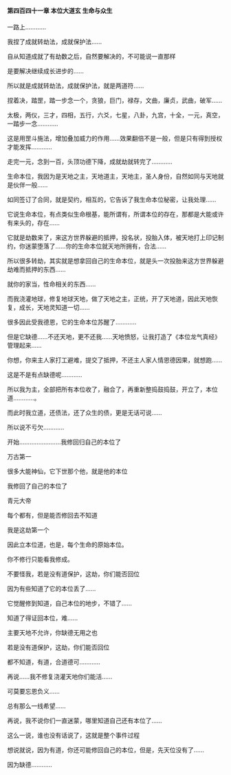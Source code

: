 #### 第四百四十一章 本位大道玄 生命与众生

一路上…………

我捏了成就转劫法，成就保护法……

自从知道成就了有劫数之后，自然要解决的，不可能说一直那样

是要解决继续成长进步的……

所以就是成就转劫法，成就保护法，就是两道符……

捏着决，踏罡，踏一步念一个，贪狼，巨门，禄存，文曲，廉贞，武曲，破军……

太极，两仪，三才，四相，五行，六爻，七星，八卦，九宫，十全，一元，真空，一踏步一念…………

这是用罡斗施法，增加叠加威力的作用……效果翻倍不是一般，但是只有得到授权才能发挥…………

走完一元，念到一百，头顶功德下降，成就劫就转完了…………

生命本位，我因为是天地之主，天地道主，天地主，圣人身份，自然如同与天地就是伙伴一般……

如同签订了合同，就是契约，相互的，它告诉了我生命本位秘密，让我处理……

它说生命本位，有点类似生命根基，能所谓有，所谓本位的存在，那都是大能或许有来头的，存在……

它就是劫数来了，来这方世界躲避的抵押，投名状，投胎入体，被天地打上印记制约，你迷蒙堕落了……你的生命本位就天地所拥有，合法……

所以很多转劫，其实就是想拿回自己的生命本位，就是头一次投胎来这方世界躲避劫难而抵押的东西……

就你的家当，性命相关的东西……

而我浇灌地球，修复地球天地，做了天地之主，正统，开了天地道，因此天地恢复，成长，天地灵知道一切……


很多因此受我德恩，它的生命本位苏醒了…………

但是它缺德……不还天地，更不还我……天地愤怒，让我打造了《本位龙气真经》管理起来……

你想，你来主人家打工避难，提交了抵押，不还主人家人情恩德因果，就想跑……

这是不是有点缺德呢…………

所以我为主，全部把所有本位收了，融合了，再重新整捣鼓捣鼓，开立了，本位道…………。

而此时我立道，还债法，还了众生的债，更是无话可说……

所以说不亏欠…………

开始……………………我修回归自己的本位了

万古第一

很多大能神仙，它下世那个他，就是他的本位

我修回了自己的本位了

青元大帝

每个都有，但是能否修回去不知道

我是这劫第一个

因此立本位道，也是，每个生命的原始本位。

你不修行只能看我修成。

不要怪我，若是没有道保护，这劫，你们能否回位

因为有些知道了它的本位丢了……

它觉醒修到知道，自己本位的地步，不错了……

知道了得证回本位，难……

主要天地不允许，你缺德无用之也

若是没有道保护，这劫，你们能否回位

都不知道，有道，合道德可…………

再说……我不修复浇灌天地你们能活……

可莫要忘恩负义……

总有那么一线希望……

再说，我不说你们一直迷蒙，哪里知道自己还有本位了……


这么一说，谁也没有话说了，这就是整个事件过程

想说就说，因为有道，你还可能修回自己的本位，但是，先天位没有了……

因为缺德…………

